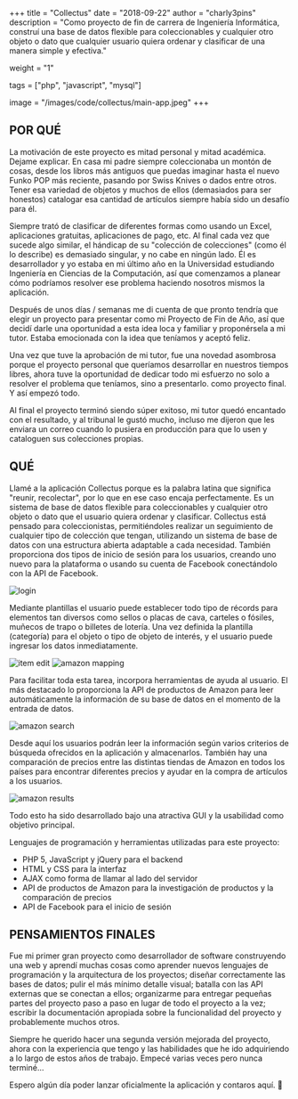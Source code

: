 +++
title = "Collectus"
date = "2018-09-22"
author = "charly3pins"
description = "Como proyecto de fin de carrera de Ingeniería Informática, construí una base de datos flexible para coleccionables y cualquier otro objeto o dato que cualquier usuario quiera ordenar y clasificar de una manera simple y efectiva."

weight = "1"

tags = ["php", "javascript", "mysql"]

image = "/images/code/collectus/main-app.jpeg"
+++
## POR QUÉ

La motivación de este proyecto es mitad personal y mitad académica. Dejame explicar. En casa mi padre siempre coleccionaba un montón de cosas, desde los libros más antiguos que puedas imaginar hasta el nuevo Funko POP más reciente, pasando por Swiss Knives o dados entre otros. Tener esa variedad de objetos y muchos de ellos (demasiados para ser honestos) catalogar esa cantidad de artículos siempre había sido un desafío para él.

Siempre trató de clasificar de diferentes formas como usando un Excel, aplicaciones gratuitas, aplicaciones de pago, etc. Al final cada vez que sucede algo similar, el hándicap de su "colección de colecciones" (como él lo describe) es demasiado singular, y no cabe en ningún lado. Él es desarrollador y yo estaba en mi último año en la Universidad estudiando Ingeniería en Ciencias de la Computación, así que comenzamos a planear cómo podríamos resolver ese problema haciendo nosotros mismos la aplicación.

Después de unos días / semanas me di cuenta de que pronto tendría que elegir un proyecto para presentar como mi Proyecto de Fin de Año, así que decidí darle una oportunidad a esta idea loca y familiar y proponérsela a mi tutor. Estaba emocionada con la idea que teníamos y aceptó feliz.

Una vez que tuve la aprobación de mi tutor, fue una novedad asombrosa porque el proyecto personal que queríamos desarrollar en nuestros tiempos libres, ahora tuve la oportunidad de dedicar todo mi esfuerzo no solo a resolver el problema que teníamos, sino a presentarlo. como proyecto final. Y así empezó todo.

Al final el proyecto terminó siendo súper exitoso, mi tutor quedó encantado con el resultado, y al tribunal le gustó mucho, incluso me dijeron que les enviara un correo cuando lo pusiera en producción para que lo usen y cataloguen sus colecciones propias.

## QUÉ

Llamé a la aplicación Collectus porque es la palabra latina que significa "reunir, recolectar", por lo que en ese caso encaja perfectamente. Es un sistema de base de datos flexible para coleccionables y cualquier otro objeto o dato que el usuario quiera ordenar y clasificar. Collectus está pensado para coleccionistas, permitiéndoles realizar un seguimiento de cualquier tipo de colección que tengan, utilizando un sistema de base de datos con una estructura abierta adaptable a cada necesidad. También proporciona dos tipos de inicio de sesión para los usuarios, creando uno nuevo para la plataforma o usando su cuenta de Facebook conectándolo con la API de Facebook.

![login](/images/code/collectus/login.jpeg)

Mediante plantillas el usuario puede establecer todo tipo de récords para elementos tan diversos como sellos o placas de cava, carteles o fósiles, muñecos de trapo o billetes de lotería. Una vez definida la plantilla (categoría) para el objeto o tipo de objeto de interés, y el usuario puede ingresar los datos inmediatamente.

![item edit](/images/code/collectus/item-edit.jpeg)
![amazon mapping](/images/code/collectus/amazon-mapping.jpeg)

Para facilitar toda esta tarea, incorpora herramientas de ayuda al usuario. El más destacado lo proporciona la API de productos de Amazon para leer automáticamente la información de su base de datos en el momento de la entrada de datos.

![amazon search](/images/code/collectus/amazon-search.jpeg)

Desde aquí los usuarios podrán leer la información según varios criterios de búsqueda ofrecidos en la aplicación y almacenarlos. También hay una comparación de precios entre las distintas tiendas de Amazon en todos los países para encontrar diferentes precios y ayudar en la compra de artículos a los usuarios.

![amazon results](/images/code/collectus/amazon-results.jpeg)

Todo esto ha sido desarrollado bajo una atractiva GUI y la usabilidad como objetivo principal.

Lenguajes de programación y herramientas utilizadas para este proyecto:
- PHP 5, JavaScript y jQuery para el backend
- HTML y CSS para la interfaz
- AJAX como forma de llamar al lado del servidor
- API de productos de Amazon para la investigación de productos y la comparación de precios
- API de Facebook para el inicio de sesión

## PENSAMIENTOS FINALES

Fue mi primer gran proyecto como desarrollador de software construyendo una web y aprendí muchas cosas como aprender nuevos lenguajes de programación y la arquitectura de los proyectos; diseñar correctamente las bases de datos; pulir el más mínimo detalle visual; batalla con las API externas que se conectan a ellos; organizarme para entregar pequeñas partes del proyecto paso a paso en lugar de todo el proyecto a la vez; escribir la documentación apropiada sobre la funcionalidad del proyecto y probablemente muchos otros.

Siempre he querido hacer una segunda versión mejorada del proyecto, ahora con la experiencia que tengo y las habilidades que he ido adquiriendo a lo largo de estos años de trabajo. Empecé varias veces pero nunca terminé...

Espero algún día poder lanzar oficialmente la aplicación y contaros aquí. 🚀